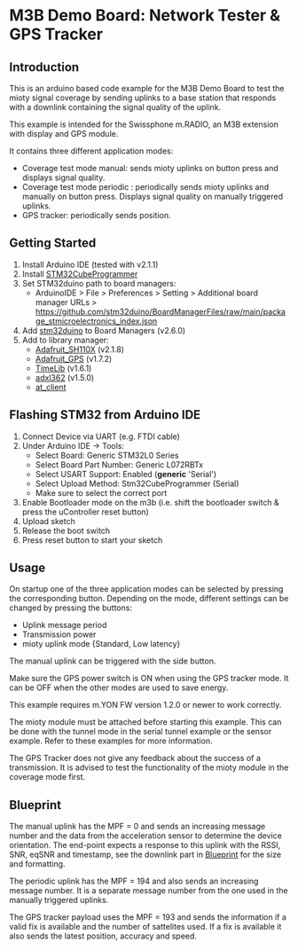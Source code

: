 # M3B Demo Board: Network Tester & GPS Tracker

## Introduction

This is an arduino based code example for the M3B Demo Board to test the mioty signal coverage by sending uplinks to a base station that responds with a downlink containing the signal quality of the uplink.

This example is intended for the Swissphone m.RADIO, an M3B extension with display and GPS module.

It contains three different application modes:
- Coverage test mode manual: sends mioty uplinks on button press and displays signal quality.
- Coverage test mode periodic : periodically sends mioty uplinks and manually on button press. Displays signal quality on manually triggered uplinks.
- GPS tracker: periodically sends position.

## Getting Started

1. Install Arduino IDE (tested with v2.1.1)
2. Install [STM32CubeProgrammer](https://www.st.com/en/development-tools/stm32cubeprog.html)
3. Set STM32duino path to board managers:
    - ArduinoIDE > File > Preferences > Setting > Additional board manager URLs > https://github.com/stm32duino/BoardManagerFiles/raw/main/package_stmicroelectronics_index.json
4. Add [stm32duino](https://github.com/stm32duino) to Board Managers (v2.6.0)
5. Add  to library manager:
     - [Adafruit_SH110X](https://github.com/adafruit/Adafruit_SH110X) (v2.1.8)
     - [Adafruit_GPS](https://github.com/adafruit/Adafruit_GPS) (v1.7.2)
     - [TimeLib](https://playground.arduino.cc/Code/Time/) (v1.6.1)
     - [adxl362](https://www.arduino.cc/reference/en/libraries/adxl362/) (v1.5.0)
     - [at_client](https://www.github.com/mioty-iot/mioty_at_client_c)

## Flashing STM32 from Arduino IDE

1. Connect Device via UART (e.g. FTDI cable)
2. Under Arduino IDE -> Tools:
    - Select Board:             Generic STM32L0 Series
    - Select Board Part Number: Generic L072RBTx
    - Select USART Support:     Enabled (**generic** 'Serial')
    - Select Upload Method:     Stm32CubeProgrammer (Serial)
    - Make sure to select the correct port
3. Enable Bootloader mode on the m3b (i.e. shift the bootloader switch & press the uController reset button)
4. Upload sketch
5. Release the boot switch
6. Press reset button to start your sketch

## Usage

On startup one of the three application modes can be selected by pressing the corresponding button.
Depending on the mode, different settings can be changed by pressing the buttons:
- Uplink message period
- Transmission power
- mioty uplink mode {Standard, Low latency}

The manual uplink can be triggered with the side button.

Make sure the GPS power switch is ON when using the GPS tracker mode. It can be OFF when the other modes are used to save energy.

This example requires m.YON FW version 1.2.0 or newer to work correctly.

The mioty module must be attached before starting this example. This can be done with the tunnel mode in the serial tunnel example or the sensor example. Refer to these examples for more information.

The GPS Tracker does not give any feedback about the success of a transmission. It is advised to test the functionality of the mioty module in the coverage mode first.

## Blueprint

The manual uplink has the MPF = 0 and sends an increasing message number and the data from the acceleration sensor to determine the device orientation.
The end-point expects a response to this uplink with the RSSI, SNR, eqSNR and timestamp, see the downlink part in [Blueprint](../m3b_demo_blueprint.txt) for the size and formatting.

The periodic uplink has the MPF = 194 and also sends an increasing message number. It is a separate message number from the one used in the manually triggered uplinks.

The GPS tracker payload uses the MPF = 193 and sends the information if a valid fix is available and the number of sattelites used. If a fix is available it also sends the latest position, accuracy and speed.
